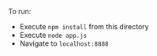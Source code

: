 
To run:

- Execute `npm install` from this directory
- Execute `node app.js`
- Navigate to `localhost:8888`

